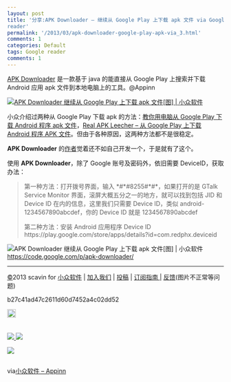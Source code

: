 ```yaml
---
layout: post
title: '分享:APK Downloader – 继续从 Google Play 上下载 apk 文件 via Google
reader'
permalink: '/2013/03/apk-downloader-google-play-apk-via_3.html'
comments: 1
categories: Default
tags: Google reader
comments: 1
---
```

<div xmlns="http://www.w3.org/1999/xhtml"><p><a href="http://www.appinn.com/apk-downloader/">APK Downloader</a> 是一款基于 java 的能直接从 Google Play 上搜索并下载 Android 应用 apk 文件到本地电脑上的工具。@Appinn</p><p></p><p><a href="http://www.appinn.com/apk-downloader/"><img alt="APK Downloader 继续从 Google Play 上下载 apk 文件[图] | 小众软件" src="http://img3.appinn.com/images/201301/select.png/o" title="APK Downloader 继续从 Google Play 上下载 apk 文件[图] | 小众软件"/> </a> </p><p></p><p>小众介绍过两种从 Google Play 下载 apk 的方法：<a href="http://www.appinn.com/apk-downloader-google-play-download-apk-pc/">教你用电脑从 Google Play 下载 Android 程序 apk 文件</a>，<a href="http://www.appinn.com/realapkleecher/">Real APK Leecher – 从 Google Play 上下载 Android 程序 APK 文件</a>。但由于各种原因，这两种方法都不是很稳定。</p><p></p><p><strong>APK Downloader</strong> 的<a href="http://chenfeicqq.iteye.com/">作者</a>觉着还不如自己开发一个，于是就有了这个。</p><p></p><p>使用 <strong>APK Downloader</strong>，除了 Google 账号及密码外，依旧需要 DeviceID，获取办法：</p><p></p><blockquote><p></p><p>第一种方法：打开拨号界面，输入 *#*#8255#*#*，如果打开的是 GTalk Service Monitor 界面，滚屏大概五分之一的地方，就可以找到包括 JID 和 Device ID 在内的信息，这里我们只需要 Device ID，类似 android-1234567890abcdef，你的 Device ID 就是 1234567890abcdef</p><p></p><p>第二种方法：安装 Android 应用程序 Device ID https://play.google.com/store/apps/details?id=com.redphx.deviceid</p><p></p></blockquote><p></p><p><img alt="APK Downloader 继续从 Google Play 上下载 apk 文件[图] | 小众软件" src="http://www.appinn.com/wp-content/down.gif" title="点击右侧的链接下载本软件"/><a href="https://code.google.com/p/apk-downloader/">https://code.google.com/p/apk-downloader/</a> </p><p></p><hr/><a href="http://www.appinn.com/copyright/?utm_source=feeds&amp;utm_medium=copyright&amp;utm_campaign=feeds" title="版权声明">©</a>2013 scavin for <a href="http://www.appinn.com/?utm_source=feeds&amp;utm_medium=appinn&amp;utm_campaign=feeds" title="本文来自小众软件">小众软件</a> | <a href="http://www.appinn.com/join-us/?utm_source=feeds&amp;utm_medium=joinus&amp;utm_campaign=feeds" title="加入小众软件">加入我们</a> | <a href="http://www.appinn.com/contribute/?utm_source=feeds&amp;utm_medium=contribute&amp;utm_campaign=feeds" title="给小众软件投稿">投稿</a> | <a href="http://www.appinn.com/feeds-subscribe/?utm_source=feeds&amp;utm_medium=feedsubscribe&amp;utm_campaign=feeds" title="可以分类订阅小众，Windows/MAC/游戏">订阅指南 </a> | <a href="http://appinn.wufoo.com/forms/eccae-aeeae/">反馈</a>(图片不正常等问题)</div>

b27c41ad47c2611d60d7452a4c02dd52

<img alt="APK Downloader 继续从 Google Play 上下载 apk 文件[图] | 小众软件" border="0" src="http://s33.sitemeter.com/meter.asp?site=s33appinn" title="APK Downloader 继续从 Google Play 上下载 apk 文件[图] | 小众软件" width="20"/>

<img border="0" height="1" src="http://appinn.feedsportal.com/c/33935/f/615575/s/283290c5/mf.gif" width="1"/>

<div></div>

<table border="0"></table>

<tr></tr>

<td valign="middle"><a href="http://share.feedsportal.com/viral/sendEmail.cfm?lang=en&amp;title=APK+Downloader+%E2%80%93+%E7%BB%A7%E7%BB%AD%E4%BB%8E+Google+Play+%E4%B8%8A%E4%B8%8B%E8%BD%BD+apk+%E6%96%87%E4%BB%B6&amp;link=http%3A%2F%2Fwww.appinn.com%2Fapk-downloader%2F"><img border="0" src="http://res3.feedsportal.com/images/emailthis2.gif"/> </a> </td>

<td valign="middle"><a href="http://res.feedsportal.com/viral/bookmark.cfm?title=APK+Downloader+%E2%80%93+%E7%BB%A7%E7%BB%AD%E4%BB%8E+Google+Play+%E4%B8%8A%E4%B8%8B%E8%BD%BD+apk+%E6%96%87%E4%BB%B6&amp;link=http%3A%2F%2Fwww.appinn.com%2Fapk-downloader%2F"><img border="0" src="http://res3.feedsportal.com/images/bookmark.gif"/> </a> </td>

<a href="http://da.feedsportal.com/r/151885228630/u/0/f/615575/c/33935/s/283290c5/a2.htm"><img border="0" src="http://da.feedsportal.com/r/151885228630/u/0/f/615575/c/33935/s/283290c5/a2.img"/> </a>

<img border="0" height="1" src="http://pi.feedsportal.com/r/151885228630/u/0/f/615575/c/33935/s/283290c5/a2t.img" width="1"/>

via[小众软件 – Appinn](http://www.appinn.com/apk-downloader/)